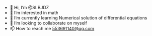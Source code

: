 - 👋 Hi, I’m @SLBJDZ
- 👀 I’m interested in math
- 🌱 I’m currently learning Numerical solution of differential equations
- 💞️ I’m looking to collaborate on myself
- 📫 How to reach me 553691140@qq.com

<!---
SLBJDZ/SLBJDZ is a ✨ special ✨ repository because its `README.md` (this file) appears on your GitHub profile.
You can click the Preview link to take a look at your changes.
--->
